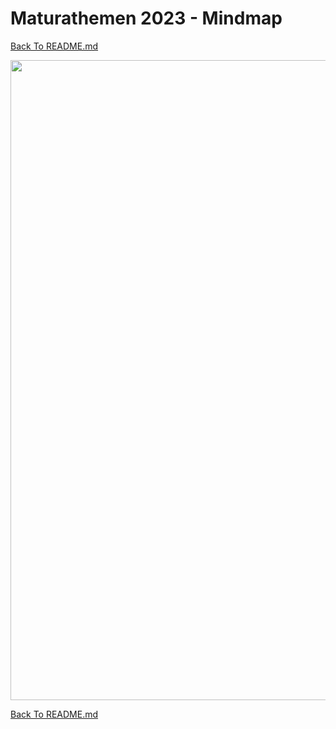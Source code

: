 # Maturathemen 2023 - Mindmap

[Back To README.md][back]

<img src="https://github.com/UnterrainerInformatik/htl/blob/master/img/Maturathemen%202023.svg" alt="" width="1024" />

[Back To README.md][back]

[back]: https://github.com/UnterrainerInformatik/htl